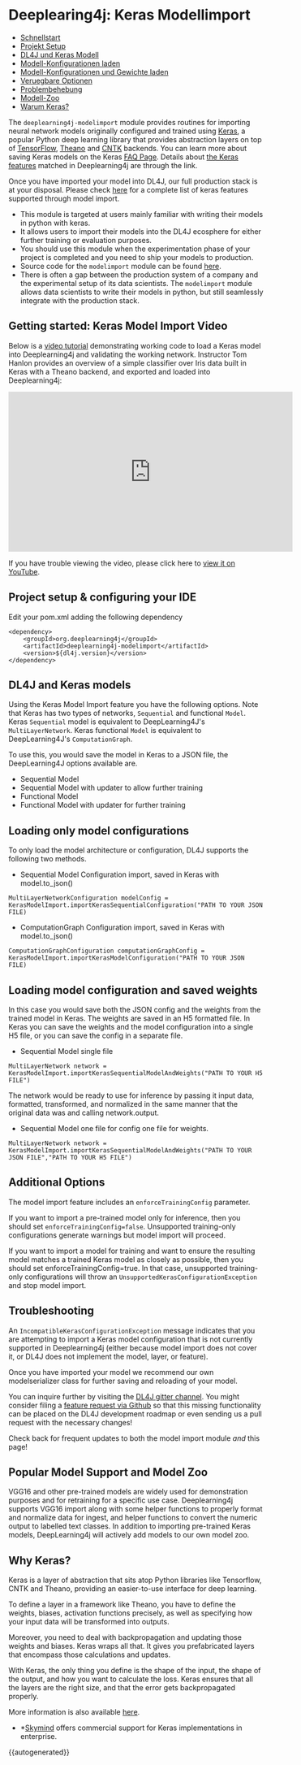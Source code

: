 # Deeplearing4j: Keras Modellimport

* [Schnellstart](#getting-started)
* [Projekt Setup](#project-setup)
* [DL4J und Keras Modell](#models)
* [Modell-Konfigurationen laden](#configs)
* [Modell-Konfigurationen und Gewichte laden](#weights)
* [Veruegbare Optionen](#options)
* [Problembehebung](#trouble)
* [Modell-Zoo](#zoo)
* [Warum Keras?](#keras)

The `deeplearning4j-modelimport` module provides routines for importing neural network models originally configured
and trained using [Keras](https://keras.io/), a popular Python deep learning library that provides abstraction
layers on top of [TensorFlow](https://www.tensorflow.org), [Theano](http://deeplearning.net/software/theano/) and [CNTK](https://docs.microsoft.com/en-us/cognitive-toolkit/)
backends. You can learn more about saving Keras models on the Keras [FAQ Page](https://keras.io/getting-started/faq/#how-can-i-save-a-keras-model). Details about [the Keras features](https://deeplearning4j.org/keras-supported-features) matched in Deeplearning4j are through the link. 

Once you have imported your model into DL4J, our full production stack is at your disposal. Please check [here](https://deeplearning4j.org/keras-supported-features) for a complete list of keras features supported through model import.

- This module is targeted at users mainly familiar with writing their models in python with keras.
- It allows users to import their models into the DL4J ecosphere for either further training or evaluation purposes.
- You should use this module when the experimentation phase of your project is completed and you need to ship your models to production.
- Source code for the `modelimport` module can be found [here](https://github.com/deeplearning4j/deeplearning4j/tree/master/deeplearning4j/deeplearning4j-modelimport/src/main/java/org/deeplearning4j/nn/modelimport/keras).
- There is often a gap between the production system of a company and the experimental setup of its data scientists. The `modelimport` module allows data scientists to write their models in python, but still seamlessly integrate with the production stack.

## <a name="getting-started">Getting started: Keras Model Import Video</a>

Below is a [video tutorial](https://www.youtube.com/embed/bI1aR1Tj2DM) demonstrating working code to load a Keras model into Deeplearning4j and validating the working network. Instructor Tom Hanlon provides an overview of a simple classifier over Iris data built in Keras with a Theano backend, and exported and loaded into Deeplearning4j:

<iframe width="560" height="315" src="https://www.youtube.com/embed/bI1aR1Tj2DM" frameborder="0" allowfullscreen></iframe>

If you have trouble viewing the video, please click here to [view it on YouTube](https://www.youtube.com/embed/bI1aR1Tj2DM).

## <a name="project-setup">Project setup & configuring your IDE</a>

Edit your pom.xml adding the following dependency

```
<dependency>
    <groupId>org.deeplearning4j</groupId>
    <artifactId>deeplearning4j-modelimport</artifactId>
    <version>${dl4j.version}</version>
</dependency>
```

## <a name="models">DL4J and Keras models</a>

Using the Keras Model Import feature you have the following options. Note that Keras has two types of networks, `Sequential` and functional `Model`. Keras `Sequential` model is equivalent to DeepLearning4J's `MultiLayerNetwork`. Keras functional `Model` is equivalent to DeepLearning4J's `ComputationGraph`.  

To use this, you would save the model in Keras to a JSON file, the DeepLearning4J options available are.

* Sequential Model
* Sequential Model with updater to allow further training
* Functional Model
* Functional Model with updater for further training

## <a name="configs">Loading only model configurations</a>

To only load the model architecture or configuration, DL4J supports the following two methods.

* Sequential Model Configuration import, saved in Keras with model.to_json()

```
MultiLayerNetworkConfiguration modelConfig = KerasModelImport.importKerasSequentialConfiguration("PATH TO YOUR JSON FILE)

```

* ComputationGraph Configuration import, saved in Keras with model.to_json()

```
ComputationGraphConfiguration computationGraphConfig = KerasModelImport.importKerasModelConfiguration("PATH TO YOUR JSON FILE)

```

## <a name="configs">Loading model configuration and saved weights</a>

In this case you would save both the JSON config and the weights from the trained model in Keras. The weights are saved in an H5 formatted file. In Keras you can save the weights and the model configuration into a single H5 file, or you can save the config in a separate file.

* Sequential Model single file

```
MultiLayerNetwork network = KerasModelImport.importKerasSequentialModelAndWeights("PATH TO YOUR H5 FILE")

```

The network would be ready to use for inference by passing it input data, formatted, transformed, and normalized in the same manner that the original data was and calling network.output.

* Sequential Model one file for config one file for weights.


```
MultiLayerNetwork network = KerasModelImport.importKerasSequentialModelAndWeights("PATH TO YOUR JSON FILE","PATH TO YOUR H5 FILE")

```

## <a name="options">Additional Options</a>

The model import feature includes an `enforceTrainingConfig` parameter.

If you want to import a pre-trained model only for inference, then you should set `enforceTrainingConfig=false`. Unsupported training-only configurations generate warnings but model import will proceed.

If you want to import a model for training and want to ensure the resulting model matches a trained Keras model as closely as possible, then you should set enforceTrainingConfig=true. In that case, unsupported training-only configurations will throw an `UnsupportedKerasConfigurationException` and stop model import.

## <a name="trouble">Troubleshooting</a>
An `IncompatibleKerasConfigurationException` message indicates that you are attempting to import a Keras model configuration
that is not currently supported in Deeplearning4j (either because model import does not cover it, or DL4J does not implement the model, layer, or feature).

Once you have imported your model we recommend our own modelserializer class for further saving and reloading of your model.

You can inquire further by visiting the [DL4J gitter channel](https://gitter.im/deeplearning4j/deeplearning4j). You might consider filing a [feature request via Github](https://github.com/deeplearning4j/deeplearning4j/issues) so that this missing functionality can be placed on the DL4J development roadmap or even sending us a pull request with the necessary changes!

Check back for frequent updates to both the model import module *and* this page!

## <a name="zoo">Popular Model Support and Model Zoo</a>

VGG16 and other pre-trained models are widely used for demonstration purposes and for retraining for a specific use case. Deeplearning4j supports VGG16 import along with some helper functions to properly format and normalize data for ingest, and helper functions to convert the numeric output to labelled text classes. In addition to importing pre-trained Keras models, DeepLearning4j will actively add models to our own model zoo.

## <a name="keras">Why Keras?</a>

Keras is a layer of abstraction that sits atop Python libraries like Tensorflow, CNTK and Theano, providing an easier-to-use interface for deep learning.

To define a layer in a framework like Theano, you have to define the weights, biases, activation functions precisely, as well as specifying how your input data will be transformed into outputs.

Moreover, you need to deal with backpropagation and updating those weights and biases. Keras wraps all that. It gives you prefabricated layers that encompass those calculations and updates.

With Keras, the only thing you define is the shape of the input, the shape of the output, and how you want to calculate the loss. Keras ensures that all the layers are the right size, and that the error gets backpropagated properly.

More information is also available [here](http://deeplearning4j.org/keras).

* *[Skymind](https://skymind.ai) offers commercial support for Keras implementations in enterprise.

{{autogenerated}}